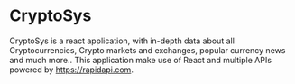 # CryptoSys
CryptoSys is a react application, with in-depth data about all Cryptocurrencies, Crypto markets and exchanges, popular currency news and much more..
This application make use of React and multiple APIs powered by https://rapidapi.com.
